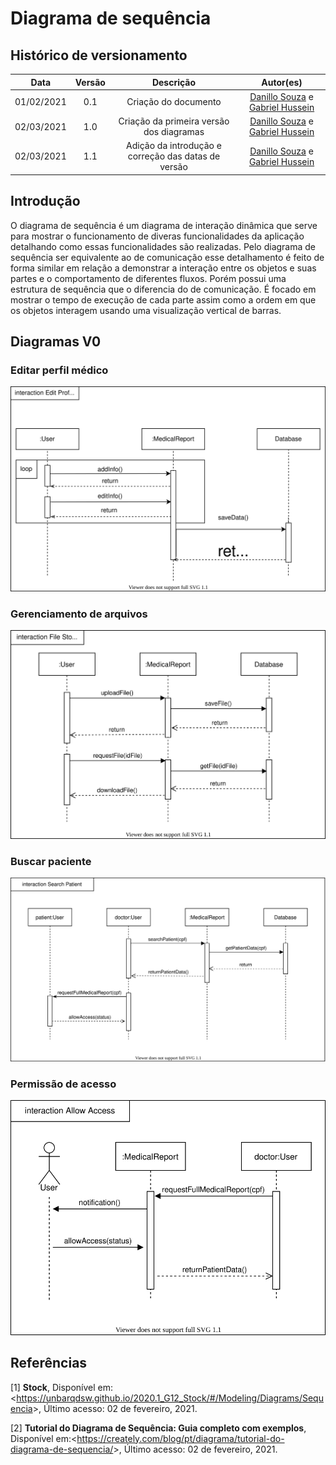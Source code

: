 # Diagrama de sequência

## Histórico de versionamento

|    Data    | Versão |                Descrição                 |                                              Autor(es)                                               |
| :--------: | :----: | :--------------------------------------: | :--------------------------------------------------------------------------------------------------: |
| 01/02/2021 |  0.1   |           Criação do documento           | [Danillo Souza](https://github.com/DanilloGS) e [Gabriel Hussein](https://github.com/GabrielHussein) |
| 02/03/2021 |  1.0   | Criação da primeira versão dos diagramas | [Danillo Souza](https://github.com/DanilloGS) e [Gabriel Hussein](https://github.com/GabrielHussein) |
| 02/03/2021 |  1.1   | Adição da introdução e correção das datas de versão | [Danillo Souza](https://github.com/DanilloGS) e [Gabriel Hussein](https://github.com/GabrielHussein) |

## Introdução

O diagrama de sequência é um diagrama de interação dinâmica que serve para mostrar o funcionamento de diveras funcionalidades da aplicação detalhando como essas funcionalidades são realizadas. Pelo diagrama de sequência ser equivalente ao de comunicação esse detalhamento é feito de forma similar em relação a demonstrar a interação entre os objetos e suas partes e o comportamento de diferentes fluxos.  Porém possui uma estrutura de sequência que o diferencia do de comunicação. É focado em mostrar o tempo de execução de cada parte assim como a ordem em que os objetos interagem usando uma visualização vertical de barras.

## Diagramas V0

### Editar perfil médico

![editProfile](../assets/images/04-diagramasUML/diagramaSequencia/EditProfile.svg)


### Gerenciamento de arquivos

![fileStorage](../assets/images/04-diagramasUML/diagramaSequencia/FileStorage.svg)


### Buscar paciente

![searchPatient](../assets/images/04-diagramasUML/diagramaSequencia/SearchPatient.svg)

### Permissão de acesso

![allowAccess](../assets/images/04-diagramasUML/diagramaSequencia/AllowAccess.svg)


## Referências

[1] **Stock**, Disponível em: <<https://unbarqdsw.github.io/2020.1_G12_Stock/#/Modeling/Diagrams/Sequencia>>, Último acesso: 02 de fevereiro, 2021.

[2] **Tutorial do Diagrama de Sequência: Guia completo com exemplos**, Disponível em:<<https://creately.com/blog/pt/diagrama/tutorial-do-diagrama-de-sequencia/>>, Último acesso: 02 de fevereiro, 2021.